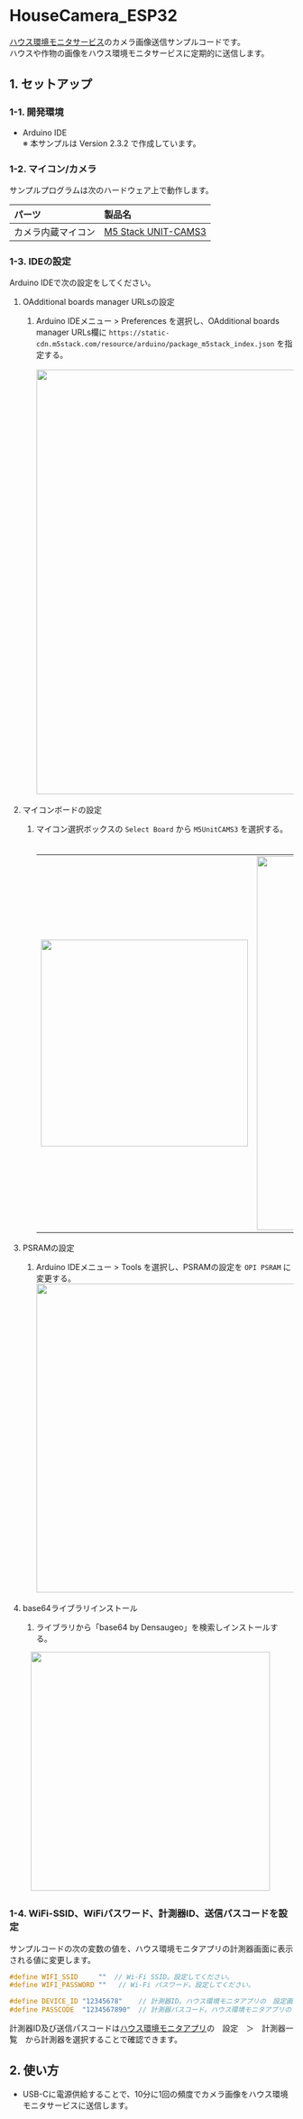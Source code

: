 # HouseCamera_ESP32
[ハウス環境モニタサービス](https://vhousem.web.app)のカメラ画像送信サンプルコードです。<br>
ハウスや作物の画像をハウス環境モニタサービスに定期的に送信します。

## 1. セットアップ

### 1-1. 開発環境
- Arduino IDE<br>
※ 本サンプルは Version 2.3.2 で作成しています。

### 1-2. マイコン/カメラ
サンプルプログラムは次のハードウェア上で動作します。

| パーツ | 製品名 |
|:---|:---|
|カメラ内蔵マイコン| [M5 Stack UNIT-CAMS3](https://docs.m5stack.com/ja/unit/Unit-CamS3) |

### 1-3. IDEの設定
Arduino IDEで次の設定をしてください。

1. OAdditional boards manager URLsの設定
   1. Arduino IDEメニュー > Preferences を選択し、OAdditional boards manager URLs欄に `https://static-cdn.m5stack.com/resource/arduino/package_m5stack_index.json` を指定する。<br><br>
      <img width="753" src="https://github.com/user-attachments/assets/809d42c4-54f6-4075-82f8-2088997ad5f4">
1. マイコンボードの設定
    1. マイコン選択ボックスの `Select Board` から `M5UnitCAMS3` を選択する。
　　　<br><table><tr><td><img width="367" src="https://github.com/user-attachments/assets/0f2ad9e6-bcd1-4a79-a391-11065d9d2759"></td><td><img width="663" src="https://github.com/user-attachments/assets/33476d60-bd57-4ef8-8680-698ebb5614e2"></td></tr></table>
1. PSRAMの設定
    1. Arduino IDEメニュー > Tools を選択し、PSRAMの設定を `OPI PSRAM` に変更する。
   　<img width="548" src="https://github.com/user-attachments/assets/a42f9aaf-585c-4e21-9c30-8f371ae268d7">
1. base64ライブラリインストール
   1. ライブラリから「base64 by Densaugeo」を検索しインストールする。
      
   　<img width="424"  src="https://github.com/user-attachments/assets/baf3d7b9-5d65-4486-8044-da5ee26bbd2a">


### 1-4. WiFi-SSID、WiFiパスワード、計測器ID、送信パスコードを設定
サンプルコードの次の変数の値を、ハウス環境モニタアプリの計測器画面に表示される値に変更します。

```cpp
#define WIFI_SSID     ""  // Wi-Fi SSID。設定してください。
#define WIFI_PASSWORD ""   // Wi-Fi パスワード。設定してください。

#define DEVICE_ID "12345678"    // 計測器ID。ハウス環境モニタアプリの　設定画面の計測器IDを設定してください。
#define PASSCODE  "1234567890"  // 計測器パスコード。ハウス環境モニタアプリの　設定画面から上記の計測器を選択し表示される送信パスコードを設定してください。
```

計測器ID及び送信パスコードは[ハウス環境モニタアプリ](https://apps.apple.com/jp/app/id6444917835)の　設定　＞　計測器一覧　から計測器を選択することで確認できます。

## 2. 使い方

- USB-Cに電源供給することで、10分に1回の頻度でカメラ画像をハウス環境モニタサービスに送信します。

